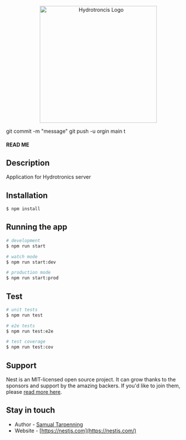 <p align="center">
  <a href="http://nestjs.com/" target="blank"><img src="/home/samual/Desktop/hydrotronics-server/src/Assets/logo.png" width="320" alt="Hydrotroncis Logo" /></a>
</p>
git commit -m "message"
git push -u orgin main 
t

<h4>READ ME</h4>
  <!--[![Backers on Open Collective](https://opencollective.com/nest/backers/badge.svg)](https://opencollective.com/nest#backer)
  [![Sponsors on Open Collective](https://opencollective.com/nest/sponsors/badge.svg)](https://opencollective.com/nest#sponsor)-->

## Description

Application for Hydrotronics server

## Installation

```bash
$ npm install
```

## Running the app

```bash
# development
$ npm run start

# watch mode
$ npm run start:dev

# production mode
$ npm run start:prod
```

## Test

```bash
# unit tests
$ npm run test

# e2e tests
$ npm run test:e2e

# test coverage
$ npm run test:cov
```

## Support

Nest is an MIT-licensed open source project. It can grow thanks to the sponsors and support by the amazing backers. If you'd like to join them, please [read more here](https://docs.nestjs.com/support).

## Stay in touch

- Author - [Samual Tarpenning](samualtarpenning@gmail.com)
- Website - [https://nestjs.com](https://nestjs.com/)
